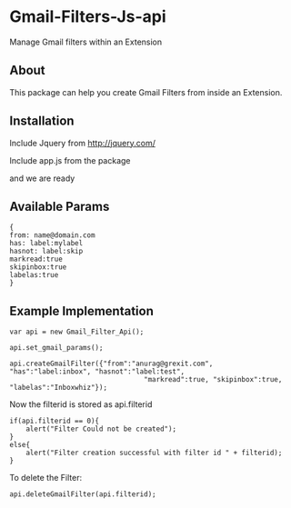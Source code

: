 Gmail-Filters-Js-api
====================

Manage Gmail filters within an Extension 

About
-----
This package can help you create Gmail Filters from inside an Extension. 

Installation
------------

Include Jquery from http://jquery.com/ 

Include app.js from the package 

and we are ready 

Available Params
----------------
    
    {
    from: name@domain.com
    has: label:mylabel
    hasnot: label:skip
    markread:true
    skipinbox:true
    labelas:true
    }


Example Implementation
-------

    var api = new Gmail_Filter_Api();

    api.set_gmail_params();

    api.createGmailFilter({"from":"anurag@grexit.com", "has":"label:inbox", "hasnot":"label:test", 
                                     "markread":true, "skipinbox":true, "labelas":"Inboxwhiz"});

Now the filterid is stored as api.filterid

    if(api.filterid == 0){
        alert("Filter Could not be created");
    }
    else{
        alert("Filter creation successful with filter id " + filterid);
    }

To delete the Filter:

    api.deleteGmailFilter(api.filterid);
